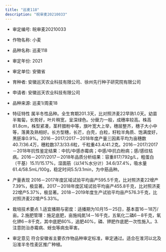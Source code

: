 ```yaml
---
title: "巡麦118"
description: "皖审麦20210033"
---
```

* 审定编号:  皖审麦20210033

*  作物名称:  小麦

*  品种名称:  巡麦118

*  审定年份:  2021

*  审定单位:  安徽省

* 育种者:  安徽巡天农业科技有限公司、徐州先行种子研究院有限公司

*  申请者:  安徽巡天农业科技有限公司

*  品种来源:  巡麦1/周麦18

*  特征特性
属半冬性品种。全生育期201.3天，比对照济麦22早熟1.0天。幼苗半匍匐，长势好，叶片稍宽，呈深绿色。分蘖力一般，成穗率较高。株高81.8cm，株型紧凑，茎秆腊粉中等，旗叶宽大上举，穗层整齐，穗子大小中等，落黄及熟相好。长方型穗，长芒，白壳，白粒，籽粒半角质、饱满度好，黑胚率0.9%。2016－2017/2017－2018年度产量三因素平均为亩穗数40.7/36.4万，穗粒数37.3/33.6粒，千粒重43.4/41.2克。2016－2017/2017－2018年抗性鉴定结果：中抗/中感赤霉病；中感/中抗白粉病；感/感纹枯病。2016－2017/2017－2018年品质分析结果：容重817/792g/L，粗蛋白（干基）15.11/15.17%，湿面筋（以14%水分计）34.6/37.4%，吸水量61.4/58.5mL/100g，稳定时间5.5/3.1min，为中筋品种。

*  产量表现
2016－2017年度区域试验平均亩产595.5千克，比对照济麦22增产7.39%，极显著。2017－2018年度区域试验平均亩产455.8千克，比对照济麦22增产5.37%，极显著。2018－2019年度生产试验平均亩产576.3千克，比对照济麦22增产5.33%。

*  栽培技术要点
1.适宜播期与密度：适播期为10月15－25日，基本苗16－18万/亩。2.施肥管理：施足底肥，亩施纯氮14－16千克，五氧化二磷6－8千克，氧化钾6－8千克，其中底肥60%，追肥40%，磷、钾肥作底肥一次性施入。3.注意防治赤霉病、蚜虫等病虫草害。

*  审定意见
符合安徽省主要农作物品种审定标准，审定通过。适合在淮河以北及沿淮半冬性麦区推广种植。
